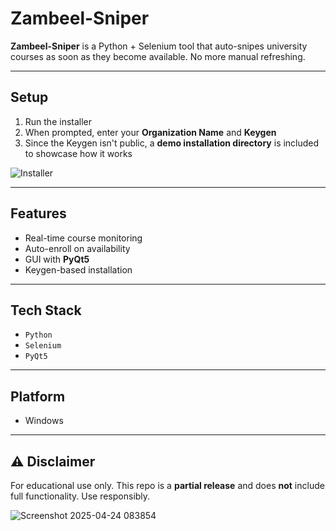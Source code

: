 # Zambeel-Sniper

**Zambeel-Sniper** is a Python + Selenium tool that auto-snipes university courses as soon as they become available. No more manual refreshing.


---
## Setup

1. Run the installer  
2. When prompted, enter your **Organization Name** and **Keygen**  
3. Since the Keygen isn't public, a **demo installation directory** is included to showcase how it works


![Installer](https://github.com/user-attachments/assets/71edb50a-4bc1-4a30-84d6-605a723b10c3)

---

## Features

- Real-time course monitoring
- Auto-enroll on availability
- GUI with **PyQt5**
- Keygen-based installation

---

## Tech Stack

- `Python`
- `Selenium`
- `PyQt5`

---

## Platform

- Windows

---

## ⚠️ Disclaimer

For educational use only. This repo is a **partial release** and does **not** include full functionality. Use responsibly.

![Screenshot 2025-04-24 083854](https://github.com/user-attachments/assets/5a8cee73-bcbe-4f55-bf02-bf013eab3e4e)


